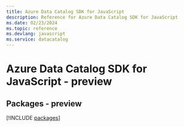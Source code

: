 ```yaml
---
title: Azure Data Catalog SDK for JavaScript
description: Reference for Azure Data Catalog SDK for JavaScript
ms.date: 02/23/2024
ms.topic: reference
ms.devlang: javascript
ms.service: datacatalog
---
```

# Azure Data Catalog SDK for JavaScript - preview
## Packages - preview
[!INCLUDE [packages](data-catalog-index.md)]